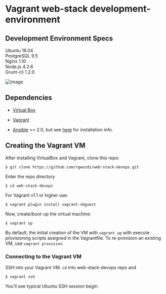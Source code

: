 # Vagrant web-stack development-environment

## Development Environment Specs

Ubuntu 16.04  
PostgreSQL 9.5  
Nginx 1.10  
Node.js 4.2.6  
Grunt-cli 1.2.0

![image](https://raw.githubusercontent.com/rgwozdz/web-stack-devops/master/vagrant-local-dev.png?raw=true)

## Dependencies

- [Virtual Box](https://www.virtualbox.org/wiki/Downloads)

- [Vagrant](http://www.vagrantup.com/downloads)

- [Ansible](http://www.ansible.com/) >= 2.0, but see [here](https://valdhaus.co/writings/ansible-mac-osx/) for installation info.

## Creating the Vagrant VM


After installing VirtualBox and Vagrant, clone this repo:

    $ git clone https://github.com/rgwozdz/web-stack-devops.git
    
Enter the repo directory
    
    $ cd web-stack-devops

For Vagrant v1.1 or higher use:

    $ vagrant plugin install vagrant-vbguest

Now, create/boot-up the virtual machine: 
    
    $ vagrant up

By default, the initial creation of the VM with `vagrant up` with execute provisioning scripts assigned in the Vagrantfile.  To re-provision an existing VM, use `vagrant provision`.  


### Connecting to the Vagrant VM

SSH into your Vagrant VM. `cd` into web-stack-devops repo and

    $ vagrant ssh

You'll see typical Ubuntu SSH session begin.
